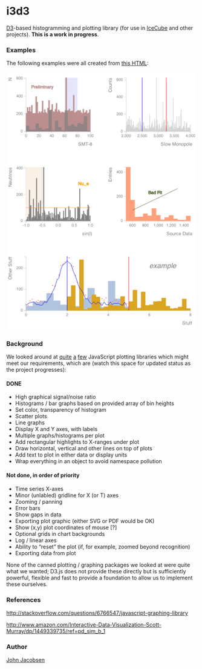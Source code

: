 i3d3
====

[D3](http://d3js.org/)-based histogramming and plotting library (for use in [IceCube](http://icecube.wisc.edu) and other projects).  **This is a work in progress**.

### Examples

The following examples were all created from [this HTML](example.html):

![Example output](example.png "Example output")

### Background

We looked around at 
[quite](https://code.google.com/p/flot/)
[a](http://www.jqplot.com/tests/) 
[few](http://www.highcharts.com/)
JavaScript plotting libraries which might meet our requirements, which
are (watch this space for updated status as the project progresses):

#### DONE

- High graphical signal/noise ratio
- Histograms / bar graphs based on provided array of bin heights
- Set color, transparency of histogram
- Scatter plots
- Line graphs
- Display X and Y axes, with labels
- Multiple graphs/histograms per plot
- Add rectangular highlights to X-ranges under plot
- Draw horizontal, vertical and other lines on top of plots
- Add text to plot in either data or display units
- Wrap everything in an object to avoid namespace pollution

#### Not done, in order of priority

- Time series X-axes
- Minor (unlabled) gridline for X (or T) axes
- Zooming / panning
- Error bars
- Show gaps in data
- Exporting plot graphic (either SVG or PDF would be OK)
- Show (x,y) plot coordinates of mouse [?]
- Optional grids in chart backgrounds
- Log / linear axes
- Ability to “reset” the plot (if, for example, zoomed beyond recognition)
- Exporting data from plot

None of the canned plotting / graphing packages we looked at were
quite what we wanted; D3.js does not provide these directly but is
sufficiently powerful, flexible and fast to provide a foundation to
allow us to implement these ourselves.

### References

http://stackoverflow.com/questions/6766547/javascript-graphing-library

http://www.amazon.com/Interactive-Data-Visualization-Scott-Murray/dp/1449339735/ref=pd_sim_b_1


### Author

[John Jacobsen](http://eigenhombre.com)
